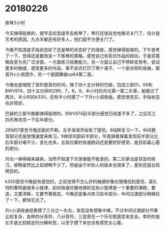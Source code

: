 # 20180226

练琴3小时

今天弹得挺爽的，提早去吃饭提早去练琴了，琴行还很自觉地推迟关门了，估计是艺考的原因，九点半都还有好多人，他们就不方便关门了。

今晚不知道是手指状态好了还是琴的状态好了的缘故，感觉弹得挺爽的。下午思考了一下，觉得还是要改变一下练琴的策略。感觉自己有死坑作品的倾向，于是将策略改变为先广泛涉猎，一方面练习视奏能力，另一方面让自己不停转变思考，尝试更多的触键，感受更多的作品，事不宜迟打印了两个谱子，一个是肖邦的夜曲，那首升c小调遗作，另一个是圆舞曲op64第二首。

今晚也是缩短了音阶琶音的时间，弹了四十五分钟的巴赫，包括三部01，06和BWV974，四十五分钟的299，7，8，9，半小时的月光第一第二乐章，船歌过了两次，半小时的k330，还有半小时摸了一下升c小调夜曲。感觉很充实，手指状态也非常好。

巴赫的三部今晚都弹得挺顺的，BWV974前半部分感觉已经差不多了，之后花三四天再攻克一下后半部分。

299的7感觉今晚还跑的不赖，左手渐渐开始有了感觉。8纯粹复习一下，中间琶音部分还是放慢速度来练习。9继续巩固前半部分，毕竟弹着弹着发现前半部分比后半部分难不少，变化也多。五指位置的快速跑动还是要好好感受，是目前最心塞的部分。

月光一弹得越来越爽，当然不知道下次录像能不能录好。第二乐章当是双音的练习，顺畅虽然比之前顺畅不少了，但是由于听别人的版本也很多了，差别还是比较明显的。

k330感觉今晚挺有感觉的，之前觉得不怎么好的触键好像也慢慢找到感觉，莫扎特的奏鸣曲很多小旋律，如何快速优雅地弹好这些小旋律是一个重要的课题，要连，又要清晰，又要节奏稳定。今晚还是重点练习前半部分，中间过渡部分稍微捡了一下，都快忘光了。

升c小调夜曲视奏摸了三分之一左右，发现没有想象中难，不过中间过渡部分节奏比较复杂，各种四分音符，八分音符，三连音在一个乐句里面变来变去，幸好的是左手是比较稳定的分解和弦，以至于摸下来也没有感觉太心塞。
